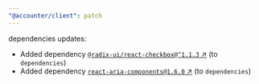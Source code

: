 ```yaml
---
"@accounter/client": patch
---
```

dependencies updates:
  - Added dependency [`@radix-ui/react-checkbox@^1.1.3` ↗︎](https://www.npmjs.com/package/@radix-ui/react-checkbox/v/1.1.3) (to `dependencies`)
  - Added dependency [`react-aria-components@1.6.0` ↗︎](https://www.npmjs.com/package/react-aria-components/v/1.6.0) (to `dependencies`)
